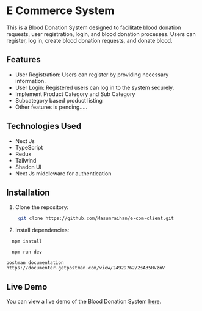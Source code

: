 # E Commerce System

This is a Blood Donation System designed to facilitate blood donation requests, user registration, login, and blood donation processes. Users can register, log in, create blood donation requests, and donate blood.

## Features

- User Registration: Users can register by providing necessary information.
- User Login: Registered users can log in to the system securely.
- Implement Product Category and Sub Category
- Subcategory based product listing
- Other features is pending.....

## Technologies Used

- Next Js
- TypeScript
- Redux
- Tailwind
- Shadcn UI
- Next Js middleware for authentication

## Installation

1. Clone the repository:

   ```bash
    git clone https://github.com/Masumraihan/e-com-client.git
   ```

2. Install dependencies:

```base
  npm install
```

```base
  npm run dev
```

```
postman documentation https://documenter.getpostman.com/view/24929762/2sA35HVznV

```

## Live Demo

You can view a live demo of the Blood Donation System [here](https://e-commerse-flax.vercel.app/signin).
